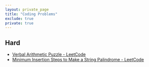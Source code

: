 ```yaml
---
layout: private_page
title: "Coding Problems"
exclude: true
private: true
---
```



## Hard
- [Verbal Arithmetic Puzzle - LeetCode](https://leetcode.com/problems/verbal-arithmetic-puzzle/)
- [Minimum Insertion Steps to Make a String Palindrome - LeetCode](https://leetcode.com/problems/minimum-insertion-steps-to-make-a-string-palindrome/)
